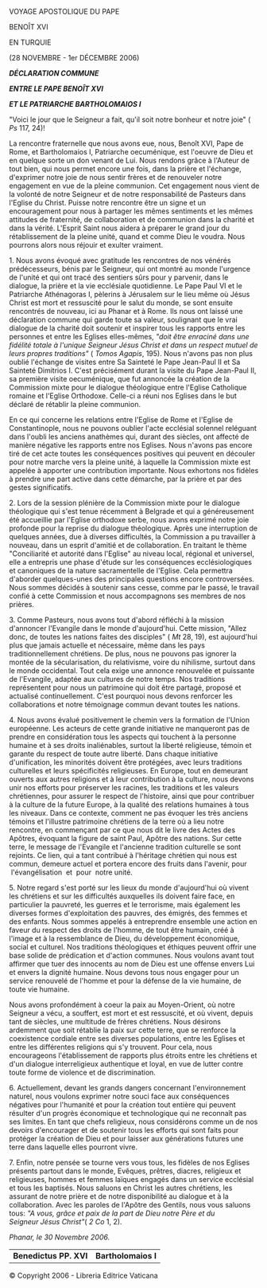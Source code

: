 VOYAGE APOSTOLIQUE DU PAPE

BENOÎT XVI

EN TURQUIE

(28 NOVEMBRE - 1er DÉCEMBRE 2006)

***DÉCLARATION COMMUNE***

***ENTRE LE PAPE BENOÎT XVI***

***ET LE PATRIARCHE BARTHOLOMAIOS I***

"Voici le jour que le Seigneur a fait, qu'il soit notre bonheur et notre joie" ( *Ps* 117, 24)!

La rencontre fraternelle que nous avons eue, nous, Benoît XVI, Pape de Rome, et Bartholomaios I, Patriarche oecuménique, est l'oeuvre de Dieu et en quelque sorte un don venant de Lui. Nous rendons grâce à l'Auteur de tout bien, qui nous permet encore une fois, dans la prière et l'échange, d'exprimer notre joie de nous sentir frères et de renouveler notre engagement en vue de la pleine communion. Cet engagement nous vient de la volonté de notre Seigneur et de notre responsabilité de Pasteurs dans l'Eglise du Christ. Puisse notre rencontre être un signe et un encouragement pour nous à partager les mêmes sentiments et les mêmes attitudes de fraternité, de collaboration et de communion dans la charité et dans la vérité. L'Esprit Saint nous aidera à préparer le grand jour du rétablissement de la pleine unité, quand et comme Dieu le voudra. Nous pourrons alors nous réjouir et exulter vraiment.

1. Nous avons évoqué avec gratitude les rencontres de nos vénérés prédécesseurs, bénis par le Seigneur, qui ont montré au monde l'urgence de l'unité et qui ont tracé des sentiers sûrs pour y parvenir, dans le dialogue, la prière et la vie ecclésiale quotidienne. Le Pape Paul VI et le Patriarche Athénagoras I, pèlerins à Jérusalem sur le lieu même où Jésus Christ est mort et ressuscité pour le salut du monde, se sont ensuite rencontrés de nouveau, ici au Phanar et à Rome. Ils nous ont laissé une déclaration commune qui garde toute sa valeur, soulignant que le vrai dialogue de la charité doit soutenir et inspirer tous les rapports entre les personnes et entre les Eglises elles-mêmes, *"doit être enraciné dans une fidélité totale à l'unique Seigneur Jésus Christ et dans un respect mutuel de leurs propres traditions"* ( *Tomos Agapis*, 195). Nous n'avons pas non plus oublié l'échange de visites entre Sa Sainteté le Pape Jean-Paul II et Sa Sainteté Dimitrios I. C'est précisément durant la visite du Pape Jean-Paul II, sa première visite oecuménique, que fut annoncée la création de la Commission mixte pour le dialogue théologique entre l'Eglise Catholique romaine et l'Eglise Orthodoxe. Celle-ci a réuni nos Eglises dans le but déclaré de rétablir la pleine communion.

En ce qui concerne les relations entre l'Eglise de Rome et l'Eglise de Constantinople, nous ne pouvons oublier l'acte ecclésial solennel reléguant dans l'oubli les anciens anathèmes qui, durant des siècles, ont affecté de manière négative les rapports entre nos Eglises. Nous n'avons pas encore tiré de cet acte toutes les conséquences positives qui peuvent en découler pour notre marche vers la pleine unité, à laquelle la Commission mixte est appelée à apporter une contribution importante. Nous exhortons nos fidèles à prendre une part active dans cette démarche, par la prière et par des gestes significatifs.

2. Lors de la session plénière de la Commission mixte pour le dialogue théologique qui s'est tenue récemment à Belgrade et qui a généreusement été accueillie par l'Eglise orthodoxe serbe, nous avons exprimé notre joie profonde pour la reprise du dialogue théologique. Après une interruption de quelques années, due à diverses difficultés, la Commission a pu travailler à nouveau, dans un esprit d'amitié et de collaboration. En traitant le thème "Conciliarité et autorité dans l'Eglise" au niveau local, régional et universel, elle a entrepris une phase d'étude sur les conséquences ecclésiologiques et canoniques de la nature sacramentelle de l'Eglise. Cela permettra d'aborder quelques-unes des principales questions encore controversées. Nous sommes décidés à soutenir sans cesse, comme par le passé, le travail confié à cette Commission et nous accompagnons ses membres de nos prières.

3. Comme Pasteurs, nous avons tout d'abord réfléchi à la mission d'annoncer l'Evangile dans le monde d'aujourd'hui. Cette mission, "Allez donc, de toutes les nations faites des disciples" ( *Mt* 28, 19), est aujourd'hui plus que jamais actuelle et nécessaire, même dans les pays traditionnellement chrétiens. De plus, nous ne pouvons pas ignorer la montée de la sécularisation, du relativisme, voire du nihilisme, surtout dans le monde occidental. Tout cela exige une annonce renouvelée et puissante de l'Evangile, adaptée aux cultures de notre temps. Nos traditions représentent pour nous un patrimoine qui doit être partagé, proposé et actualisé continuellement. C'est pourquoi nous devons renforcer les collaborations et notre témoignage commun devant toutes les nations.

4. Nous avons évalué positivement le chemin vers la formation de l'Union européenne. Les acteurs de cette grande initiative ne manqueront pas de prendre en considération tous les aspects qui touchent à la personne humaine et à ses droits inaliénables, surtout la liberté religieuse, témoin et garante du respect de toute autre liberté. Dans chaque initiative d'unification, les minorités doivent être protégées, avec leurs traditions culturelles et leurs spécificités religieuses. En Europe, tout en demeurant ouverts aux autres religions et à leur contribution à la culture, nous devons unir nos efforts pour préserver les racines, les traditions et les valeurs chrétiennes, pour assurer le respect de l'histoire, ainsi que pour contribuer à la culture de la future Europe, à la qualité des relations humaines à tous les niveaux. Dans ce contexte, comment ne pas évoquer les très anciens témoins et l'illustre patrimoine chrétiens de la terre où a lieu notre rencontre, en commençant par ce que nous dit le livre des Actes des Apôtres, évoquant la figure de saint Paul, Apôtre des nations. Sur cette terre, le message de l'Evangile et l'ancienne tradition culturelle se sont rejoints. Ce lien, qui a tant contribué à l'héritage chrétien qui nous est commun, demeure actuel et portera encore des fruits dans l'avenir, pour  l'évangélisation  et  pour  notre unité.

5. Notre regard s'est porté sur les lieux du monde d'aujourd'hui où vivent les chrétiens et sur les difficultés auxquelles ils doivent faire face, en particulier la pauvreté, les guerres et le terrorisme, mais également les diverses formes d'exploitation des pauvres, des émigrés, des femmes et des enfants. Nous sommes appelés à entreprendre ensemble une action en faveur du respect des droits de l'homme, de tout être humain, créé à l'image et à la ressemblance de Dieu, du développement économique, social et culturel. Nos traditions théologiques et éthiques peuvent offrir une base solide de prédication et d'action communes. Nous voulons avant tout affirmer que tuer des innocents au nom de Dieu est une offense envers Lui et envers la dignité humaine. Nous devons tous nous engager pour un service renouvelé de l'homme et pour la défense de la vie humaine, de toute vie humaine.

Nous avons profondément à coeur la paix au Moyen-Orient, où notre Seigneur a vécu, a souffert, est mort et est ressuscité, et où vivent, depuis tant de siècles, une multitude de frères chrétiens. Nous désirons ardemment que soit rétablie la paix sur cette terre, que se renforce la coexistence cordiale entre ses diverses populations, entre les Eglises et entre les différentes religions qui s'y trouvent. Pour cela, nous encourageons l'établissement de rapports plus étroits entre les chrétiens et d'un dialogue interreligieux authentique et loyal, en vue de lutter contre toute forme de violence et de discrimination.

6. Actuellement, devant les grands dangers concernant l'environnement naturel, nous voulons exprimer notre souci face aux conséquences négatives pour l'humanité et pour la création tout entière qui peuvent résulter d'un progrès économique et technologique qui ne reconnaît pas ses limites. En tant que chefs religieux, nous considérons comme un de nos devoirs d'encourager et de soutenir tous les efforts qui sont faits pour protéger la création de Dieu et pour laisser aux générations futures une terre dans laquelle elles pourront vivre.

7. Enfin, notre pensée se tourne vers vous tous, les fidèles de nos Eglises présents partout dans le monde, Evêques, prêtres, diacres, religieux et religieuses, hommes et femmes laïques engagés dans un service ecclésial et tous les baptisés. Nous saluons en Christ les autres chrétiens, les assurant de notre prière et de notre disponibilité au dialogue et à la collaboration. Avec les paroles de l'Apôtre des Gentils, nous vous saluons tous: *"A vous, grâce et paix de la part de Dieu notre Père et du Seigneur Jésus Christ"*( *2 Co* 1, 2).

*Phanar, le 30 Novembre 2006.*

|     |     |
| --- | --- |
| **Benedictus PP. XVI** | **Bartholomaios I** |

© Copyright 2006 - Libreria Editrice Vaticana